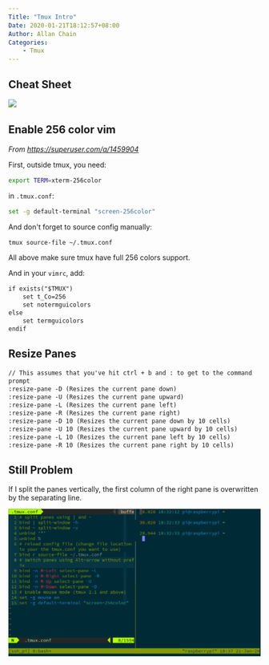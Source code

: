 ```yaml
---
Title: "Tmux Intro"
Date: 2020-01-21T18:12:57+08:00
Author: Allan Chain
Categories:
    - Tmux
---
```


## Cheat Sheet

![](https://linuxacademy.com/site-content/uploads/2016/08/tmux-3-1-1024x640.png)

## Enable 256 color vim

*From https://superuser.com/a/1459904*

First, outside tmux, you need:

```bash
export TERM=xterm-256color
```

in `.tmux.conf`:

```bash
set -g default-terminal "screen-256color"
```

And don't forget to source config manually:

```bash
tmux source-file ~/.tmux.conf
```

All above make sure tmux have full 256 colors support.

And in your `vimrc`, add:

```vim
if exists("$TMUX")
    set t_Co=256
    set notermguicolors
else
    set termguicolors
endif
```

## Resize Panes

```
// This assumes that you've hit ctrl + b and : to get to the command prompt
:resize-pane -D (Resizes the current pane down)
:resize-pane -U (Resizes the current pane upward)
:resize-pane -L (Resizes the current pane left)
:resize-pane -R (Resizes the current pane right)
:resize-pane -D 10 (Resizes the current pane down by 10 cells)
:resize-pane -U 10 (Resizes the current pane upward by 10 cells)
:resize-pane -L 10 (Resizes the current pane left by 10 cells)
:resize-pane -R 10 (Resizes the current pane right by 10 cells)
```

## Still Problem

If I split the panes vertically, the first column of the right pane is overwritten by the separating line.

![](chaos.png)